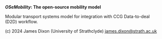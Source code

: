 ***OSeMobility*: The open-source mobility model**

Modular transport systems model for integration with CCG Data-to-deal (D2D) workflow.

(c) 2024 James Dixon (University of Strathclyde)
james.dixon@strath.ac.uk
